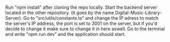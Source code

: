 Run "npm install" after cloning the repo locally.
Start the backend server located in the other repository. (it goes by the name Digital-Music-Library-Server).
Go to "src/utils/constants.ts" and change the IP adress to match the server's IP address, the port is set to 3001 on the server, but if you'd decide to change it make sure to change it in here aswell.
Go to the terminal and write "npm run dev" and the application should start.
